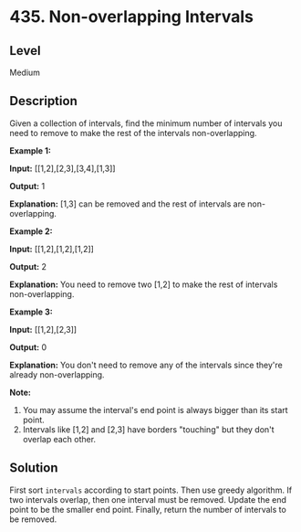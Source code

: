 # 435. Non-overlapping Intervals
## Level
Medium

## Description
Given a collection of intervals, find the minimum number of intervals you need to remove to make the rest of the intervals non-overlapping.

**Example 1:**

**Input:** [[1,2],[2,3],[3,4],[1,3]]

**Output:** 1

**Explanation:** [1,3] can be removed and the rest of intervals are non-overlapping.

**Example 2:**

**Input:** [[1,2],[1,2],[1,2]]

**Output:** 2

**Explanation:** You need to remove two [1,2] to make the rest of intervals non-overlapping.

**Example 3:**

**Input:** [[1,2],[2,3]]

**Output:** 0

**Explanation:** You don't need to remove any of the intervals since they're already non-overlapping.

**Note:**

1. You may assume the interval's end point is always bigger than its start point.
2. Intervals like [1,2] and [2,3] have borders "touching" but they don't overlap each other.

## Solution
First sort `intervals` according to start points. Then use greedy algorithm. If two intervals overlap, then one interval must be removed. Update the end point to be the smaller end point. Finally, return the number of intervals to be removed.
